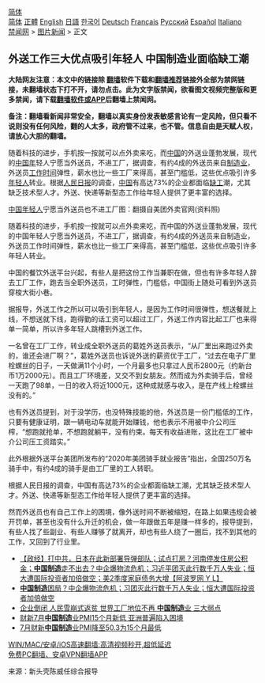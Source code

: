  <!-- 面包屑导航 --> <div class="breadcrumb"><!-- GTranslate: https://gtranslate.io/ -->  <div class="switcher notranslate">  <div class="selected">  <a href="#" onclick="return false;"> 简体</a>  </div>  <div class="option">  <a href="https://www.bannedbook.org" onclick="doGTranslate('zh-CN|zh-CN');jQuery('div.switcher div.selected a').html(jQuery(this).html());return false;" title="简体中文" class="nturl selected"> 简体</a>  <a href="https://www.bannedbook.org/zh-tw/" onclick="doGTranslate('zh-CN|zh-TW');jQuery('div.switcher div.selected a').html(jQuery(this).html());return false;" title="繁體中文" class="nturl"> 正體</a>  <a href="https://www.bannedbook.org/en/" onclick="doGTranslate('zh-CN|en');jQuery('div.switcher div.selected a').html(jQuery(this).html());return false;" title="English" class="nturl"> English</a>  <a href="https://www.bannedbook.org/ja/" onclick="doGTranslate('zh-CN|ja');jQuery('div.switcher div.selected a').html(jQuery(this).html());return false;" title="日本語" class="nturl"> 日語</a>  <a href="https://www.bannedbook.org/ko/" onclick="doGTranslate('zh-CN|ko');jQuery('div.switcher div.selected a').html(jQuery(this).html());return false;" title="한국어" class="nturl"> 한국어</a>  <a href="https://www.bannedbook.org/de/" onclick="doGTranslate('zh-CN|de');jQuery('div.switcher div.selected a').html(jQuery(this).html());return false;" title="Deutsch" class="nturl"> Deutsch</a>  <a href="https://www.bannedbook.org/fr/" onclick="doGTranslate('zh-CN|fr');jQuery('div.switcher div.selected a').html(jQuery(this).html());return false;" title="Français" class="nturl"> Français</a>  <a href="https://www.bannedbook.org/ru/" onclick="doGTranslate('zh-CN|ru');jQuery('div.switcher div.selected a').html(jQuery(this).html());return false;" title="Русский" class="nturl"> Русский</a>  <a href="https://www.bannedbook.org/es/" onclick="doGTranslate('zh-CN|es');jQuery('div.switcher div.selected a').html(jQuery(this).html());return false;" title="Español" class="nturl"> Español</a>  <a href="https://www.bannedbook.org/it/" onclick="doGTranslate('zh-CN|it');jQuery('div.switcher div.selected a').html(jQuery(this).html());return false;" title="Italiano" class="nturl"> Italiano</a>  </div>  </div>      <div class='breadcrumb-sub'><!-- Breadcrumb NavXT 6.3.0 --> <a href="https://www.bannedbook.org/" class="home">禁闻网</a> &gt; <a href="https://www.bannedbook.org/bnews/topimagenews/" class="category">图片新闻</a> &gt; 正文</div></div><h2>外送工作三大优点吸引年轻人 中国制造业面临缺工潮</h2> <p class="notice"><b>大陆网友注意：本文中的链接除 <a href="https://github.com/bannedbook/fanqiang" >翻墙</a>软件下载和<a href="https://github.com/killgcd/justmysocks/blob/master/README.md">翻墙推荐</a>链接外全部为禁网链接，未翻墙状态下打不开，请勿点击。此为文字版禁闻，欲看图文视频完整版和更多禁闻，请下载<a href="https://github.com/bannedbook/fanqiang">翻墙软件或APP</a>后翻墙上禁闻网。</p><p>备注：翻墙看新闻非常安全，翻墙以真实身份发表敏感言论有一定风险，但只看不说则没有任何风险，翻的人太多，政府管不过来，也不管。信息自由是天赋人权，请放心大胆的翻墙。</b></p>  <div class="entry"> <p id="summary">随着科技的进步，手机按一按就可以点外卖来吃，而<span class='wp_keywordlink_affiliate'><a href="https://www.bannedbook.org/" title="中国" target="_blank">中国</a></span>的外送业蓬勃发展，现代的<a href="https://www.bannedbook.org/bnews/tag/%E4%B8%AD%E5%9B%BD%E5%B9%B4/" class="st_tag internal_tag" rel="tag" title="标签 中国年 下的日志">中国年</a>轻人宁愿当外送员，不进工厂，据调查，有约4成的外送员来自<a href="https://www.bannedbook.org/bnews/tag/%e5%88%b6%e9%80%a0%e4%b8%9a/" class="st_tag internal_tag" rel="tag" title="标签 制造业 下的日志">制造业</a>，外送员<a href="https://www.bannedbook.org/bnews/tag/%E5%B7%A5%E4%BD%9C%E6%97%B6%E9%97%B4/" class="st_tag internal_tag" rel="tag" title="标签 工作时间 下的日志">工作时间</a>弹性，薪水也比一些工厂来得高，甚至门槛低，这些优点吸引许多<a href="https://www.bannedbook.org/bnews/tag/%e5%b9%b4%e8%bd%bb%e4%ba%ba/" class="st_tag internal_tag" rel="tag" title="标签 年轻人 下的日志">年轻人</a>转业。根据<span class='wp_keywordlink'><a href="https://www.bannedbook.org/forum2/topic109.html" title="透视人民日报" target="_blank">人民日报</a></span>的调查，<a href="https://www.bannedbook.org/bnews/tag/%E4%B8%AD%E5%9B%BD/" class="st_tag internal_tag" rel="tag" title="标签 中国 下的日志">中国</a>有高达73%的企业都面临<a href="https://www.bannedbook.org/bnews/tag/%E7%BC%BA%E5%B7%A5/" class="st_tag internal_tag" rel="tag" title="标签 缺工 下的日志">缺工</a>潮，尤其缺乏技术型人才。外送、快递等新型态工作给年轻人提供了更丰富的选择。</p> <p id="conimg"><a href="https://www.bannedbook.org/bnews/tag/%E4%B8%AD%E5%9B%BD%E5%B9%B4%E8%BD%BB%E4%BA%BA/" class="st_tag internal_tag" rel="tag" title="标签 中国年轻人 下的日志">中国年轻人</a>宁愿当外送员也不进工厂图：翻摄自美团外卖官网(资料照)</p> <p>随着科技的进步，手机按一按就可以点外卖来吃，而中国的外送业蓬勃发展，现代的中国年轻人宁愿当外送员，不进工厂，据调查，有约4成的外送员来自制造业，外送员工作时间弹性，薪水也比一些工厂来得高，甚至门槛低，这些优点吸引许多年轻人转业。</p>  <p>中国的餐饮外送平台兴起，有些人是把这份工作当兼职在做，但也有许多年轻人辞去工厂工作，跑去当全职外送员，工时弹性，门槛低，中国街上随处可看到外送员穿梭大街小巷。</p> <p>据报导，外送工作之所以可以吸引到年轻人，是因为工作时间很弹性，想送餐就上线，不想送就下线，跑得勤的话工资可以超过工厂，外送工作内容比起工厂也来得单一简单，所以许多年轻人跳槽到外送工作。</p> <p>一名曾在工厂工作，转业成全职外送员的葛姓外送员表示，“从厂里出来跑过外卖的，谁还会进厂啊？”，葛姓外送员也诉说外送的薪资优于工厂，“过去在电子厂里栓螺丝的日子，一天做满11个小时，一个月最多也只拿过人民币2800元（约新台币1万2000元）。而且工厂环境差，又交不到女朋友。然而成为外卖骑手后，曾经一天跑了98单，一日的收入将近1000元，这种成就感与收入，是在产线上栓螺丝没有的。”</p>  <p>也有外送员提到，对于没学历，也没特殊技能的他，外送员是一份门槛低的工作，只要有健康证明，跟一辆电动车就能开始赚钱，他也表示不用被中介公司压榨，“想跑就抢单，不想跑就躺平，没有约束。每天有收益进账，这比在工厂被中介公司压工资踏实。”</p> <p>此外根据外送平台美团所发布的“2020年美团骑手就业报告”指出，全国250万名骑手中，有约4成的骑手是由工厂里的工人转职。</p> <p>根据人民日报的调查，中国有高达73%的企业都面临缺工潮，尤其缺乏技术型人才。外送、快递等新型态工作给年轻人提供了更丰富的选择。</p>  <p>然而外送员也有自己工作上的困境，像外送时间不断被缩短，在路上如果违规会被开罚单，甚至也没有什么升迁的机会，做一年跟做五年是赚一样多的，报导提到，有些人找了些副业、有些人赚够了就离开，却也有些人绕了一圈后，找不到其他的工作，又回到了行业里。</p> <ul class='op-related-articles' title='相关阅读'> <li><a href='https://www.bannedbook.org/bnews/bannedvideo/20210805/1600807.html' target='_blank'>【政经】打中共，日本在此新部署导弹部队；试点打房？河南停发住房公积金；<b>中国制造</b>走不出去？中企爆物流危机；习近平团灭此行数千万人失业；恒大遭国际投资者加倍做空；美2季度家庭债务大增【阿波罗网 Y L】</a></li> <li><a href='https://www.bannedbook.org/bnews/cnnews/20210805/1600805.html' target='_blank'><b>中国制造</b>困局？中企爆物流危机；习团灭此行数千万人失业；恒大遭国际投资者加倍做空</a></li> <li><a href='https://www.bannedbook.org/bnews/taiwannews/20210804/1599700.html' target='_blank'>企业倒闭 人民雪崩式返贫 世界工厂地位不再 <b>中国制造</b>业 三大弱点</a></li> <li><a href='https://www.bannedbook.org/bnews/ssgc/20210802/1599013.html' target='_blank'>财新7月<b>中国制造</b>业PMI15个月新低 亚洲普遍陷入困境</a></li> <li><a href='https://www.bannedbook.org/bnews/baitai/20210802/1598908.html' target='_blank'>7月财新<b>中国制造</b>业PMI降至50.3为15个月最低</a></li> </ul> <p class="texttj"> <a href="https://github.com/bannedbook/fanqiang/wiki/V2ray%E6%9C%BA%E5%9C%BA" target="_blank">WIN/MAC/安卓/iOS高速翻墙:高清视频秒开,超低延迟</a><br/> <a href="https://github.com/bannedbook/fanqiang/wiki/%E7%A6%81%E9%97%BB%E7%BD%91%E5%AE%89%E5%8D%93%E7%BF%BB%E5%A2%99%E6%96%B0%E9%97%BBAPP" target="_blank">免费PC翻墙、安卓VPN翻墙APP</a></p><p> 来源：新头壳陈威任综合报导 </p> <a name='sharetosocial'></a>  <div style="margin-bottom:5px;padding-bottom:5px;clear:both"> <div id="archive-pix-1" class="banner-ads"> <!-- AuctionX Display platform tag START --> <div id="26318x728x90x621x_ADSLOT2" clicktrack="%%CLICK_URL_ESC%%"></div> <!-- AuctionX Display platform tag END --> </div> <div id="archive-pix-2" class="banner-ads"> <!-- AuctionX Display platform tag START --> <div id="26315x300x250x621x_ADSLOT2" clicktrack="%%CLICK_URL_ESC%%"></div> <!-- AuctionX Display platform tag END --> </div> </div>  <div id="archive-pix-1" class="banner-ads"> <!-- AuctionX Display platform tag START --> <div id="26318x728x90x621x_ADSLOT3" clicktrack="%%CLICK_URL_ESC%%"></div> <!-- AuctionX Display platform tag END --> </div> </div><!--END ENTRY--> 